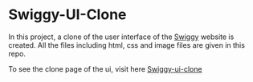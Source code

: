 # Swiggy-UI-Clone
In this project, a clone of the user interface of the [Swiggy](https://www.swiggy.com/) website is created.
All the files including html, css and image files are given in this repo.

To see the clone page of the ui, visit here [Swiggy-ui-clone](https://mainak21.github.io/Swiggy-ui-clone/)
